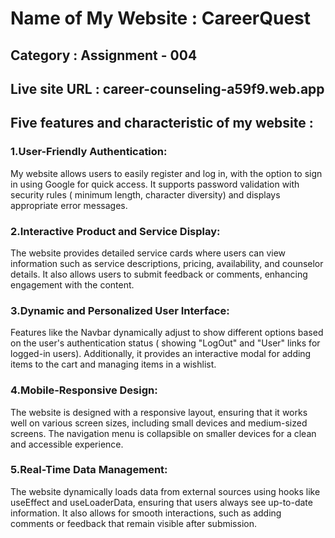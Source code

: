 # Name of My Website : CareerQuest

## Category : Assignment - 004

## Live site URL : career-counseling-a59f9.web.app

## Five features and characteristic of my website : 

### 1.User-Friendly Authentication:

My website allows users to easily register and log in, with the option to sign in using Google for quick access. It supports password validation with security rules ( minimum length, character diversity) and displays appropriate error messages.


### 2.Interactive Product and Service Display:

The website provides detailed service cards where users can view information such as service descriptions, pricing, availability, and counselor details. It also allows users to submit feedback or comments, enhancing engagement with the content.

### 3.Dynamic and Personalized User Interface:

Features like the Navbar dynamically adjust to show different options based on the user's authentication status ( showing "LogOut" and "User" links for logged-in users). Additionally, it provides an interactive modal for adding items to the cart and managing items in a wishlist.

### 4.Mobile-Responsive Design:

The website is designed with a responsive layout, ensuring that it works well on various screen sizes, including small devices and medium-sized screens. The navigation menu is collapsible on smaller devices for a clean and accessible experience.

### 5.Real-Time Data Management:

The website dynamically loads data from external sources using hooks like useEffect and useLoaderData, ensuring that users always see up-to-date information. It also allows for smooth interactions, such as adding comments or feedback that remain visible after submission.
